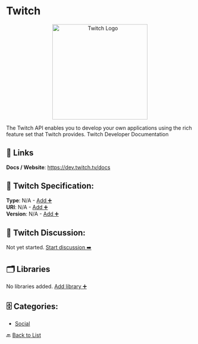 # Twitch
<p align="center">
    <img width="256" src="https://raw.githubusercontent.com/apis-list/apis-list/main/apis/twitch/logo_256x256.png" alt="Twitch Logo"/>
</p>
The Twitch API enables you to develop your own applications using the rich feature set that Twitch provides. Twitch Developer Documentation

##  🔗 Links
**Docs / Website**: https://dev.twitch.tv/docs

## 🧬 Twitch Specification:
**Type**: N/A - [Add ➕](https://github.com/apis-list/apis-list/edit/main/apis.yaml#L20486)  
**URI**: N/A - [Add ➕](https://github.com/apis-list/apis-list/edit/main/apis.yaml#L20486)  
**Version**: N/A - [Add ➕](https://github.com/apis-list/apis-list/edit/main/apis.yaml#L20486)

## 💬 Twitch Discussion:
Not yet started. [Start discussion ➡️](https://github.com/apis-list/apis-list/discussions/new)

## 🗂️ Libraries

No libraries added. [Add library ➕](https://github.com/apis-list/apis-list/edit/main/apis.yaml#L20486)    


## 🗄️ Categories:
- [Social](https://github.com/apis-list/apis-list#social-)

🔙  [Back to List](https://github.com/apis-list/apis-list)
